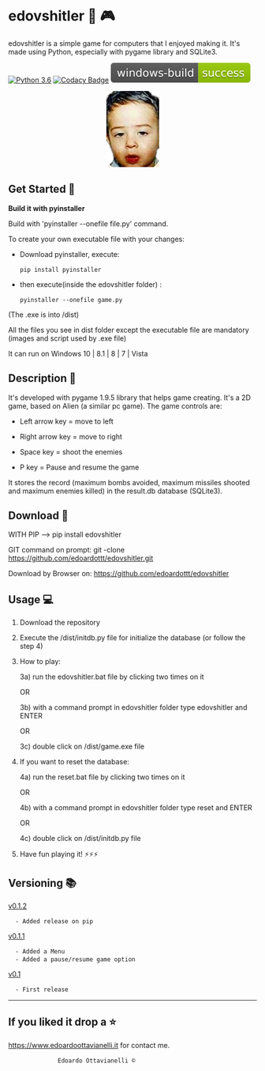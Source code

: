 # edovshitler 👾 🎮

edovshitler is a simple game for computers that I enjoyed making it. It's made using Python, especially with pygame library and SQLite3.

[![Python 3.6](https://img.shields.io/badge/python-3.6-blue.svg)](https://www.python.org/downloads/release/python-360/)
[![Codacy Badge](https://api.codacy.com/project/badge/Grade/c31d18b0dbfb42d992390aa0b987bd6b)](https://www.codacy.com/manual/edoardottt/edovshitler?utm_source=github.com&amp;utm_medium=referral&amp;utm_content=edoardottt/edovshitler&amp;utm_campaign=Badge_Grade)
![win-build-success-badge](https://github.com/edoardottt/twitterBot/blob/master/images/win-build-success-badge.svg)

<p align="center">
  <img src="https://github.com/edoardottt/edovshitler/blob/master/edo.png">
</p>


Get Started :mega:
---------

 **Build it with pyinstaller**
 
Build with 'pyinstaller --onefile file.py' command.

To create your own executable file with your changes:

- Download pyinstaller, execute:

      pip install pyinstaller

- then execute(inside the edovshitler folder) :

      pyinstaller --onefile game.py

(The .exe is into /dist)

All the files you see in dist folder except the executable file are mandatory (images and script used by .exe file)

It can run on Windows 10 | 8.1 | 8 | 7 | Vista


Description :mega:
---------

It's developed with pygame 1.9.5 library that helps game creating. It's a 2D game, based on Alien (a similar pc game). The game controls are:

- Left arrow key = move to left
      
- Right arrow key = move to right
      
- Space key = shoot the enemies
      
- P key = Pause and resume the game
      
It stores the record (maximum bombs avoided, maximum missiles shooted and maximum enemies killed) in the result.db database (SQLite3). 


Download :satellite:
----------

WITH PIP --> pip install edovshitler

GIT command on prompt: git -clone https://github.com/edoardottt/edovshitler.git

Download by Browser on: https://github.com/edoardottt/edovshitler


Usage :computer:
---------

1) Download the repository

2) Execute the /dist/initdb.py file for initialize the database (or follow the step 4)

3) How to play: 

      3a) run the edovshitler.bat file by clicking two times on it
      
      OR
      
      3b) with a command prompt in edovshitler folder type edovshitler and ENTER
            
      OR
      
      3c) double click on /dist/game.exe file
      
4) If you want to reset the database:

      4a) run the reset.bat file by clicking two times on it
      
      OR
      
      4b) with a command prompt in edovshitler folder type reset and ENTER
      
      OR
      
      4c) double click on /dist/initdb.py file
      
5) Have fun playing it!
:zap::zap::zap:


Versioning :books:
-----------

[v0.1.2](https://github.com/edoardottt/edovshitler/releases/tag/v0.1.2)

      - Added release on pip

[v0.1.1](https://github.com/edoardottt/edovshitler/releases/tag/v0.1.1)

      - Added a Menu
      - Added a pause/resume game option

[v0.1](https://github.com/edoardottt/edovshitler/releases/tag/v0.1)
      
      - First release

--------------------------
If you liked it drop a :star:
--------------------------

https://www.edoardoottavianelli.it for contact me.

                  Edoardo Ottavianelli ©
